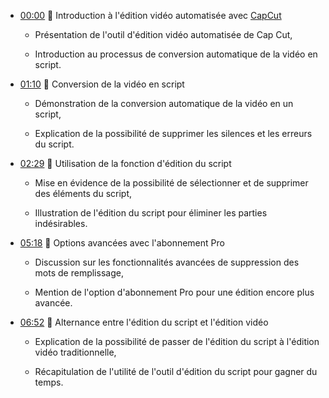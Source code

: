 - [00:00](https://youtu.be/7QbN583ZkXY?t=0s) 🎥 Introduction à l'édition vidéo automatisée avec [CapCut](https://www.capcut.com/my-edit?start_tab=video)

  - Présentation de l'outil d'édition vidéo automatisée de Cap Cut,
  
  - Introduction au processus de conversion automatique de la vidéo en script.

- [01:10](https://youtu.be/7QbN583ZkXY?t=70s) 🧩 Conversion de la vidéo en script

  - Démonstration de la conversion automatique de la vidéo en un script,
  
  - Explication de la possibilité de supprimer les silences et les erreurs du script.

- [02:29](https://youtu.be/7QbN583ZkXY?t=149s) 🚀 Utilisation de la fonction d'édition du script

  - Mise en évidence de la possibilité de sélectionner et de supprimer des éléments du script,
  
  - Illustration de l'édition du script pour éliminer les parties indésirables.

- [05:18](https://youtu.be/7QbN583ZkXY?t=318s) 💼 Options avancées avec l'abonnement Pro

  - Discussion sur les fonctionnalités avancées de suppression des mots de remplissage,
  
  - Mention de l'option d'abonnement Pro pour une édition encore plus avancée.

- [06:52](https://youtu.be/7QbN583ZkXY?t=412s) 🔄 Alternance entre l'édition du script et l'édition vidéo

  - Explication de la possibilité de passer de l'édition du script à l'édition vidéo traditionnelle,
  
  - Récapitulation de l'utilité de l'outil d'édition du script pour gagner du temps.
